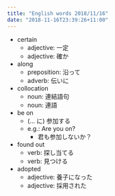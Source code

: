 ```yaml
---
title: "English words 2018/11/16"
date: "2018-11-16T23:39:26+11:00"
---
```


- certain
    - adjective: 一定
    - adjective: 確か
- along
    - preposition: 沿って
    - adverb: 伝いに
- collocation
    - noun: 連結語句
    - noun: 連語
- be on
    - (… に) 参加する
    - e.g.: Are you on?
        - 君も参加しないか？
- found out
    - verb: 探し当てる
    - verb: 見つける
- adopted
    - adjective: 養子になった
    - adjective: 採用された
